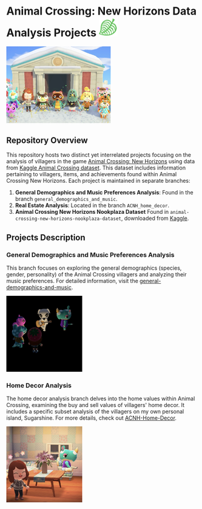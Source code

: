 # Animal Crossing: New Horizons Data Analysis Projects <img src="/images/acnh_logo1.png" alt="Animal Crossing Leaf Logo" width="50"/>

<img src="/images/villagers_celebrate_mueseum.jpg" alt="Animal Crossing Mueseum Celebration" width="275"/>

## Repository Overview
This repository hosts two distinct yet interrelated projects focusing on the analysis of villagers in the game [Animal Crossing: New Horizons](https://animalcrossing.nintendo.com/new-horizons/) using data from [Kaggle Animal Crossing dataset](https://www.kaggle.com/jessicali9530/animal-crossing-new-horizons-nookplaza-dataset). This dataset includes information pertaining to villagers, items, and achievements found within Animal Crossing New Horizons. Each project is maintained in separate branches:

1. **General Demographics and Music Preferences Analysis**: Found in the branch `general_demographics_and_music`.
2. **Real Estate Analysis**: Located in the branch `ACNH_home_decor`.
3. **Animal Crossing New Horizons Nookplaza Dataset** Found in `animal-crossing-new-horizons-nookplaza-dataset`, downloaded from [Kaggle](https://www.kaggle.com/jessicali9530/animal-crossing-new-horizons-nookplaza-dataset).

## Projects Description
### General Demographics and Music Preferences Analysis
This branch focuses on exploring the general demographics (species, gender, personality) of the Animal Crossing villagers and analyzing their music preferences. For detailed information, visit the [general-demographics-and-music](https://github.com/megan-es/animal-crossing-new-horizons-project/tree/main/general-demographics-and-music).

<img src="/images/kk_dark1.jpg" alt="Animal Crossing Mueseum Celebration" width="200"/>

### Home Decor Analysis
The home decor analysis branch delves into the home values within Animal Crossing, examining the buy and sell values of villagers' home decor. It includes a specific subset analysis of the villagers on my own personal island, Sugarshine. For more details, check out [ACNH-Home-Decor](https://github.com/megan-es/animal-crossing-new-horizons-project/tree/main/ACNH-Home-Decor).

<img src="/images/villager_home1.jpg" alt="Animal Crossing Mueseum Celebration" width="200"/>